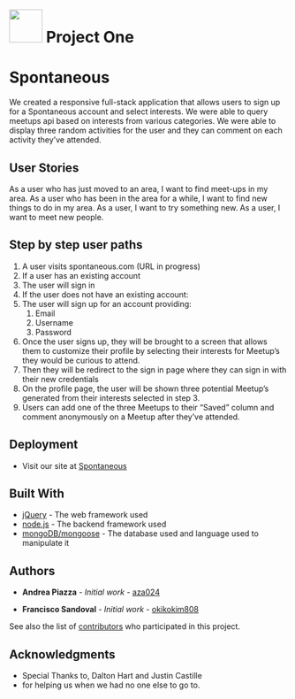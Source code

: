 # <img src="https://cloud.githubusercontent.com/assets/7833470/10423298/ea833a68-7079-11e5-84f8-0a925ab96893.png" width="60"> Project One

# Spontaneous

We created a responsive full-stack application that allows users to sign up for a Spontaneous account and select interests. We were able to query meetups api based on interests from various categories. We were able to display three random activities for the user and they can comment on each activity they’ve attended.

## User Stories

As a  user who has just moved to an area, I want to find meet-ups in my area. 
As a user who has been in the area for a while, I want to find new things to do in my area.
As a user, I want to try something new. 
As a user, I want to meet new people. 

## Step by step user paths

1. A user visits spontaneous.com (URL in progress)
2. If a user has an existing account
3. The user will sign in 
3. If the user does not have an existing account:
4. The user will sign up for an account providing:
    1. Email 
    2. Username
    3. Password
5. Once the user signs up, they will be brought to a screen that allows them to customize their profile by selecting their        interests for Meetup’s they would be curious to attend.
6. Then they will be redirect to the sign in page where they can sign in with their new credentials
7. On the profile page, the user will be shown three potential Meetup’s generated from their interests selected in step 3. 
8. Users can add one of the three Meetups to their “Saved” column and comment anonymously on a Meetup after they’ve attended. 

## Deployment

* Visit our site at [Spontaneous](www.google.com)

## Built With

* [jQuery](http://jquery.com/) - The web framework used
* [node.js](https://nodejs.org/en/) - The backend framework used
* [mongoDB/mongoose](https://www.mongodb.com/) - The database used and language used to manipulate it

## Authors

* **Andrea Piazza** - *Initial work* - [aza024](https://github.com/aza024)

* **Francisco Sandoval** - *Initial work* - [okikokim808](https://github.com/okikokim808)

See also the list of [contributors](https://github.com/okikokim808/project-1/contributors) who participated in this project.

## Acknowledgments

* Special Thanks to, Dalton Hart and Justin Castille
* for helping us when we had no one else to go to.

